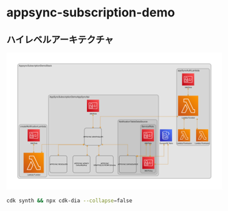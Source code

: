 # appsync-subscription-demo

## ハイレベルアーキテクチャ

![](./diagram.png)

```sh
cdk synth && npx cdk-dia --collapse=false
```
